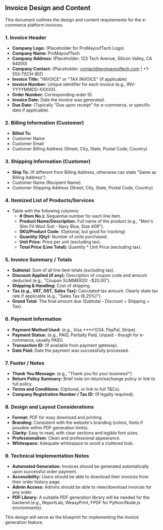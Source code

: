 ## Invoice Design and Content

This document outlines the design and content requirements for the e-commerce platform invoices.

### 1. Invoice Header

- **Company Logo:** (Placeholder for ProMayoufTech Logo)
- **Company Name:** ProMayoufTech
- **Company Address:** (Placeholder: 123 Tech Avenue, Silicon Valley, CA 94000)
- **Company Contact:** (Placeholder: contact@promayouftech.com | +1-555-TECH-BIZ)
- **Invoice Title:** "INVOICE" or "TAX INVOICE" (if applicable)
- **Invoice Number:** Unique identifier for each invoice (e.g., INV-YYYYMMDD-XXXXX).
- **Order Number:** Corresponding order ID.
- **Invoice Date:** Date the invoice was generated.
- **Due Date:** (Typically "Due upon receipt" for e-commerce, or specific date if applicable).

### 2. Billing Information (Customer)

- **Billed To:**
- Customer Name
- Customer Email
- Customer Billing Address (Street, City, State, Postal Code, Country)

### 3. Shipping Information (Customer)

- **Ship To:** (If different from Billing Address, otherwise can state "Same as Billing Address")
- Customer Name (Recipient Name)
- Customer Shipping Address (Street, City, State, Postal Code, Country)

### 4. Itemized List of Products/Services

- Table with the following columns:
    - **# (Item No.):** Sequential number for each line item.
    - **Product Name/Description:** Full name of the product (e.g., "Men's Slim Fit Wool Suit - Navy Blue, Size 40R").
    - **SKU/Product Code:** (Optional, but good for tracking)
    - **Quantity (Qty):** Number of units purchased.
    - **Unit Price:** Price per unit (excluding tax).
    - **Total Price (Line Total):** Quantity * Unit Price (excluding tax).

### 5. Invoice Summary / Totals

- **Subtotal:** Sum of all line item totals (excluding tax).
- **Discount Applied (if any):** Description of coupon code and amount deducted (e.g., "Coupon SUMMER20: -$20.00").
- **Shipping & Handling:** Cost of shipping.
- **Tax (e.g., VAT, GST, Sales Tax):** Calculated tax amount. Clearly state tax rate if applicable (e.g., "Sales Tax (8.25%)").
- **Grand Total:** The final amount due (Subtotal - Discount + Shipping + Tax).

### 6. Payment Information

- **Payment Method Used:** (e.g., Visa ****1234, PayPal, Stripe).
- **Payment Status:** (e.g., PAID, Partially Paid, Unpaid - though for e-commerce, usually PAID).
- **Transaction ID:** (If available from payment gateway).
- **Date Paid:** Date the payment was successfully processed.

### 7. Footer / Notes

- **Thank You Message:** (e.g., "Thank you for your business!")
- **Return Policy Summary:** Brief note on return/exchange policy or link to full policy.
- **Terms and Conditions:** (Optional, or link to full T&Cs).
- **Company Registration Number / Tax ID:** (If legally required).

### 8. Design and Layout Considerations

- **Format:** PDF for easy download and printing.
- **Branding:** Consistent with the website's branding (colors, fonts if possible within PDF generation limits).
- **Clarity:** Easy to read, with clear sections and legible font sizes.
- **Professionalism:** Clean and professional appearance.
- **Whitespace:** Adequate whitespace to avoid a cluttered look.

### 9. Technical Implementation Notes

- **Automated Generation:** Invoices should be generated automatically upon successful order payment.
- **Accessibility:** Users should be able to download their invoices from their order history page.
- **Admin Access:** Admins should be able to view/download invoices for any order.
- **PDF Library:** A suitable PDF generation library will be needed for the backend (e.g., ReportLab, WeasyPrint, FPDF for Python/Node.js environments).

This design will serve as the blueprint for implementing the invoice generation feature.

